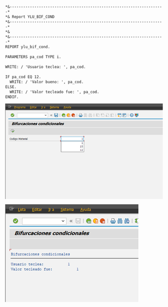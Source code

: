 ```abap
*&---------------------------------------------------------------------*
*& Report YLU_BIF_COND
*&---------------------------------------------------------------------*
*&
*&---------------------------------------------------------------------*
REPORT ylu_bif_cond.

PARAMETERS pa_cod TYPE i.

WRITE: / 'Usuario teclea: ', pa_cod.

IF pa_cod EQ 12.
  WRITE: / 'Valor bueno: ', pa_cod.
ELSE.
  WRITE: / 'Valor tecleado fue: ', pa_cod.
ENDIF.
```

![1751748320621](image/V06_BifCondicional/1751748320621.png)

![1751748330913](image/V06_BifCondicional/1751748330913.png)
